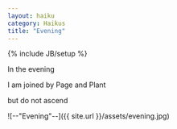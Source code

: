 ```yaml
---
layout: haiku
category: Haikus
title: "Evening"
---
```

{% include JB/setup %}

In the evening

I am joined by Page and Plant

but do not ascend

![--"Evening"--]({{ site.url }}/assets/evening.jpg)
